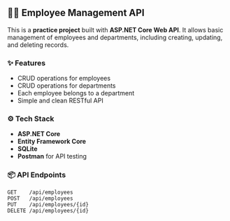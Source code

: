 ## 🧑‍💼 Employee Management API

This is a **practice project** built with **ASP.NET Core Web API**. It allows basic management of employees and departments, including creating, updating, and deleting records.

### ✨ Features

- CRUD operations for employees  
- CRUD operations for departments  
- Each employee belongs to a department  
- Simple and clean RESTful API  

### ⚙️ Tech Stack

- **ASP.NET Core**  
- **Entity Framework Core**  
- **SQLite**  
- **Postman** for API testing  

### 📦 API Endpoints

```http
GET    /api/employees
POST   /api/employees
PUT    /api/employees/{id}
DELETE /api/employees/{id}
